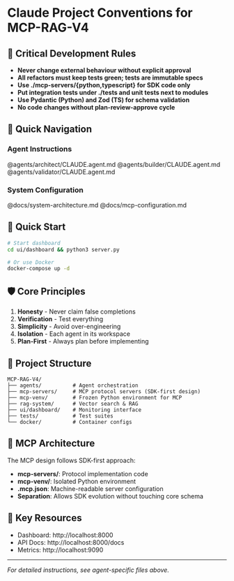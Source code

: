 # Claude Project Conventions for MCP-RAG-V4

## 🚨 Critical Development Rules

* **Never change external behaviour without explicit approval**
* **All refactors must keep tests green; tests are immutable specs**
* **Use ./mcp-servers/{python,typescript} for SDK code only**
* **Put integration tests under ./tests and unit tests next to modules**
* **Use Pydantic (Python) and Zod (TS) for schema validation**
* **No code changes without plan-review-approve cycle**

## 🎯 Quick Navigation

### Agent Instructions
@agents/architect/CLAUDE.agent.md
@agents/builder/CLAUDE.agent.md
@agents/validator/CLAUDE.agent.md

### System Configuration
@docs/system-architecture.md
@docs/mcp-configuration.md

## 🚀 Quick Start

```bash
# Start dashboard
cd ui/dashboard && python3 server.py

# Or use Docker
docker-compose up -d
```

## 🛡️ Core Principles

1. **Honesty** - Never claim false completions
2. **Verification** - Test everything
3. **Simplicity** - Avoid over-engineering
4. **Isolation** - Each agent in its workspace
5. **Plan-First** - Always plan before implementing

## 📁 Project Structure

```
MCP-RAG-V4/
├── agents/          # Agent orchestration
├── mcp-servers/     # MCP protocol servers (SDK-first design)
├── mcp-venv/        # Frozen Python environment for MCP
├── rag-system/      # Vector search & RAG
├── ui/dashboard/    # Monitoring interface
├── tests/           # Test suites
└── docker/          # Container configs
```

## 🔧 MCP Architecture

The MCP design follows SDK-first approach:
- **mcp-servers/**: Protocol implementation code
- **mcp-venv/**: Isolated Python environment
- **.mcp.json**: Machine-readable server configuration
- **Separation**: Allows SDK evolution without touching core schema

## 🔗 Key Resources

- Dashboard: http://localhost:8000
- API Docs: http://localhost:8000/docs
- Metrics: http://localhost:9090

---
*For detailed instructions, see agent-specific files above.*